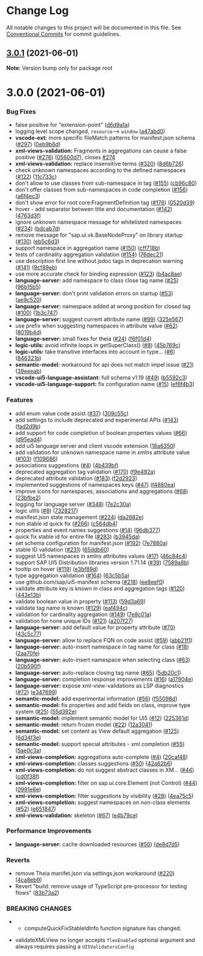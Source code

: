 # Change Log

All notable changes to this project will be documented in this file.
See [Conventional Commits](https://conventionalcommits.org) for commit guidelines.

## [3.0.1](https://github.com/SAP/ui5-language-assistant/compare/v3.0.0...v3.0.1) (2021-06-01)

**Note:** Version bump only for package root

# 3.0.0 (2021-06-01)

### Bug Fixes

- false positive for "extension-point" ([d6d9a1a](https://github.com/SAP/ui5-language-assistant/commit/d6d9a1aee4f0ed561f2e105ddb98dbc2a554d65f))
- logging level scope changed, `resource`--> `window` ([a47abd0](https://github.com/SAP/ui5-language-assistant/commit/a47abd00c72a16a7cce960ddce4ad0a400c4c236))
- **vscode-ext:** more specific fileMatch patterns for manifest.json schema ([#297](https://github.com/SAP/ui5-language-assistant/issues/297)) ([0eb9b6d](https://github.com/SAP/ui5-language-assistant/commit/0eb9b6d205b9a1d12cf5559e6b1299e708b5819f))
- **xml-views-validation:** Fragments in aggregations can cause a false positive ([#276](https://github.com/SAP/ui5-language-assistant/issues/276)) ([05600d7](https://github.com/SAP/ui5-language-assistant/commit/05600d7fe62e8ba4bd9c2a49c25e15b0da744b76)), closes [#274](https://github.com/SAP/ui5-language-assistant/issues/274)
- **xml-views-validation:** replace insensitive terms ([#320](https://github.com/SAP/ui5-language-assistant/issues/320)) ([8d6b726](https://github.com/SAP/ui5-language-assistant/commit/8d6b7268a0000c81e3d50ee0ebfde141b836d47f))
- check unknown namespaces according to the defined namespaces ([#122](https://github.com/SAP/ui5-language-assistant/issues/122)) ([11c733c](https://github.com/SAP/ui5-language-assistant/commit/11c733ca74c7b994cedfba2a54d398f803201dfa))
- don't allow to use classes from sub-namespace in tag ([#155](https://github.com/SAP/ui5-language-assistant/issues/155)) ([cb96c80](https://github.com/SAP/ui5-language-assistant/commit/cb96c80890f74f8d4ce90648ea6b1f2d915bfccc))
- don't offer classes from sub-namespaces in code completion ([#156](https://github.com/SAP/ui5-language-assistant/issues/156)) ([a6f4ec3](https://github.com/SAP/ui5-language-assistant/commit/a6f4ec37a9e496acd029aae43f7f82c65e7db8fa))
- don't show error for root core:FragmentDefinition tag ([#176](https://github.com/SAP/ui5-language-assistant/issues/176)) ([0520d39](https://github.com/SAP/ui5-language-assistant/commit/0520d399ba2c8d2799912ac44f50263326d60a0e))
- hover - add separator between title and documentation ([#142](https://github.com/SAP/ui5-language-assistant/issues/142)) ([4763d3f](https://github.com/SAP/ui5-language-assistant/commit/4763d3fe88d7d1bbe3e23f2a49fc5cb00ab66032))
- ignore unknown namespace message for whitelisted namespaces ([#234](https://github.com/SAP/ui5-language-assistant/issues/234)) ([bdcab7d](https://github.com/SAP/ui5-language-assistant/commit/bdcab7d3d984cf96819874c8f507a2898bc671d5))
- remove message for "sap.ui.vk.BaseNodeProxy" on library startup ([#130](https://github.com/SAP/ui5-language-assistant/issues/130)) ([eb5c6d3](https://github.com/SAP/ui5-language-assistant/commit/eb5c6d3a6da7a1580a199f214d4e855853095335))
- support namespace in aggregation name ([#150](https://github.com/SAP/ui5-language-assistant/issues/150)) ([cff718b](https://github.com/SAP/ui5-language-assistant/commit/cff718b4a2cfddc01cc5e44bd42eca68a8831832))
- tests of cardinality aggregation validation ([#154](https://github.com/SAP/ui5-language-assistant/issues/154)) ([76dec21](https://github.com/SAP/ui5-language-assistant/commit/76dec21dc668521ced4b1f4085d42819bb662049))
- use description first line without jsdoc tags in deprecation warning ([#141](https://github.com/SAP/ui5-language-assistant/issues/141)) ([9cf89eb](https://github.com/SAP/ui5-language-assistant/commit/9cf89ebda9dbf80c00b499e66cb44fabeb4d3553))
- use more accurate check for binding expression ([#123](https://github.com/SAP/ui5-language-assistant/issues/123)) ([b4ac8ae](https://github.com/SAP/ui5-language-assistant/commit/b4ac8ae44dd97bcdea2bf26ac55f888ffc817206))
- **language-server:** add namespace to class close tag name ([#25](https://github.com/SAP/ui5-language-assistant/issues/25)) ([96b15b5](https://github.com/SAP/ui5-language-assistant/commit/96b15b5b0a5ef5ce7201cf9b6c8975b16cfd6dec))
- **language-server:** don't print validation errors on startup ([#53](https://github.com/SAP/ui5-language-assistant/issues/53)) ([ae9c520](https://github.com/SAP/ui5-language-assistant/commit/ae9c52015590622952116e47173dff95ab30785d))
- **language-server:** namespace added at wrong position for closed tag ([#100](https://github.com/SAP/ui5-language-assistant/issues/100)) ([1b3c747](https://github.com/SAP/ui5-language-assistant/commit/1b3c747ff44a2932383bfb64d1bf44614d8ac3b7))
- **language-server:** suggest current attribute name ([#99](https://github.com/SAP/ui5-language-assistant/issues/99)) ([325e567](https://github.com/SAP/ui5-language-assistant/commit/325e567ec63a5acd46a9d9dc882d5a7bd665f3b8))
- use prefix when suggesting namespaces in attribute value ([#62](https://github.com/SAP/ui5-language-assistant/issues/62)) ([8019b4d](https://github.com/SAP/ui5-language-assistant/commit/8019b4d96401a8c476493f2db49c8a2cc596caf3))
- **language-server:** small fixes for theia ([#24](https://github.com/SAP/ui5-language-assistant/issues/24)) ([f6f01d4](https://github.com/SAP/ui5-language-assistant/commit/f6f01d4aba8712da5512baed1beb85b10935c3be))
- **logic-utils:** avoid infinite loops in getSuperClass() ([#8](https://github.com/SAP/ui5-language-assistant/issues/8)) ([45b769c](https://github.com/SAP/ui5-language-assistant/commit/45b769c13d651d2e77c6d401e776994515c1e1ea))
- **logic-utils:** take transitive interfaces into account in type… ([#6](https://github.com/SAP/ui5-language-assistant/issues/6)) ([846321b](https://github.com/SAP/ui5-language-assistant/commit/846321be0636aecabe57a044538d3e00540ea90c))
- **semantic-model:** workaround for api does not match impel issue ([#21](https://github.com/SAP/ui5-language-assistant/issues/21)) ([39eeeab](https://github.com/SAP/ui5-language-assistant/commit/39eeeabfac2012b7d5de0be39e9686535589f7ad))
- **vscode-ui5-language-assistant:** full schema v1.19 ([#49](https://github.com/SAP/ui5-language-assistant/issues/49)) ([b5592c3](https://github.com/SAP/ui5-language-assistant/commit/b5592c307a86d72408463868b218ef60989c2ff0))
- **vscode-ui5-language-support:** fix configuration name ([#15](https://github.com/SAP/ui5-language-assistant/issues/15)) ([ef6f4b3](https://github.com/SAP/ui5-language-assistant/commit/ef6f4b366c17d20be5482aeeb79276ae63c620bf))

### Features

- add enum value code assist ([#37](https://github.com/SAP/ui5-language-assistant/issues/37)) ([309c55c](https://github.com/SAP/ui5-language-assistant/commit/309c55c6047438d75e0b68c47d686cf2778f27b7))
- add settings to include deprecated and experimental APIs ([#143](https://github.com/SAP/ui5-language-assistant/issues/143)) ([fad2d9b](https://github.com/SAP/ui5-language-assistant/commit/fad2d9b0c998fa2a1f3d8d4cd7ba8e997d24d30b))
- add support for code completion of boolean properties values ([#66](https://github.com/SAP/ui5-language-assistant/issues/66)) ([d95ead4](https://github.com/SAP/ui5-language-assistant/commit/d95ead46697b6508785aa331c7594b0c20470582))
- add ui5 language server and client vscode extension ([18a6350](https://github.com/SAP/ui5-language-assistant/commit/18a635087de1846bb7f21e6dc4c3833e77dd8cfc))
- add validation for unknown namespace name in xmlns attribute value ([#103](https://github.com/SAP/ui5-language-assistant/issues/103)) ([f109686](https://github.com/SAP/ui5-language-assistant/commit/f1096861ec041372a349d7f17d755b0483aad1e6))
- associations suggestions ([#4](https://github.com/SAP/ui5-language-assistant/issues/4)) ([4b439bf](https://github.com/SAP/ui5-language-assistant/commit/4b439bfd628d564b9154aaa08624e9920a1a8360))
- deprecated aggregation tag validation ([#170](https://github.com/SAP/ui5-language-assistant/issues/170)) ([f9e492a](https://github.com/SAP/ui5-language-assistant/commit/f9e492aae72ff0230542901fedcb5c5f93b06a21))
- deprecated attribute validation ([#183](https://github.com/SAP/ui5-language-assistant/issues/183)) ([f2d2923](https://github.com/SAP/ui5-language-assistant/commit/f2d29237e633cf30454f7ecba03fed1e940e999f))
- implemented suggestions of namespaces keys ([#47](https://github.com/SAP/ui5-language-assistant/issues/47)) ([f4880ea](https://github.com/SAP/ui5-language-assistant/commit/f4880ea3f9105cac0d6d6a1606c18b9081893313))
- improve icons for namespaces, associations and aggregations ([#68](https://github.com/SAP/ui5-language-assistant/issues/68)) ([23bfbe2](https://github.com/SAP/ui5-language-assistant/commit/23bfbe22345bc558ddae28ca74de6b94fcc0aaa0))
- logging for language server ([#348](https://github.com/SAP/ui5-language-assistant/issues/348)) ([7e2c30a](https://github.com/SAP/ui5-language-assistant/commit/7e2c30a86cef9b239856dbef6df0f8785a210fc1))
- logic utils ([#8](https://github.com/SAP/ui5-language-assistant/issues/8)) ([7328217](https://github.com/SAP/ui5-language-assistant/commit/7328217088e82994cd7ff548a89a4a3c48cf9a76))
- manifest.json state management ([#224](https://github.com/SAP/ui5-language-assistant/issues/224)) ([da2682e](https://github.com/SAP/ui5-language-assistant/commit/da2682e474ff13d42ad913a6c7e57bb65d546f66))
- non stable id quick fix ([#266](https://github.com/SAP/ui5-language-assistant/issues/266)) ([c564db4](https://github.com/SAP/ui5-language-assistant/commit/c564db4ed7a5ec9e026be0f10a72c734a366c3f7))
- properties and event names suggestions ([#14](https://github.com/SAP/ui5-language-assistant/issues/14)) ([96db377](https://github.com/SAP/ui5-language-assistant/commit/96db37770f094c7b5437098651a75f287fdb7858))
- quick fix stable id for entire file ([#283](https://github.com/SAP/ui5-language-assistant/issues/283)) ([b3945da](https://github.com/SAP/ui5-language-assistant/commit/b3945da286479d0cca1955dba092cba44f4359fa))
- set schema configuration for manifest.json ([#192](https://github.com/SAP/ui5-language-assistant/issues/192)) ([7e7880a](https://github.com/SAP/ui5-language-assistant/commit/7e7880af58a52f59241b956faa77f757a310b95f))
- stable ID validation ([#231](https://github.com/SAP/ui5-language-assistant/issues/231)) ([65ddb60](https://github.com/SAP/ui5-language-assistant/commit/65ddb60844274beb309bfb1c32a3698ec3ec15c4))
- suggest UI5 namespaces in xmlns attributes values ([#17](https://github.com/SAP/ui5-language-assistant/issues/17)) ([46c84c4](https://github.com/SAP/ui5-language-assistant/commit/46c84c4c5e2030fea255895a06cecbb5828fe31b))
- support SAP UI5 Distribution libraries version 1.71.14 ([#39](https://github.com/SAP/ui5-language-assistant/issues/39)) ([7589a8b](https://github.com/SAP/ui5-language-assistant/commit/7589a8bb97a2cf387b66583229c12f3fa971c28e))
- tooltip on hover ([#119](https://github.com/SAP/ui5-language-assistant/issues/119)) ([e3bf89d](https://github.com/SAP/ui5-language-assistant/commit/e3bf89d8889eac8ed8f6420a3cb744abbe44f6b2))
- type aggregation validation ([#164](https://github.com/SAP/ui5-language-assistant/issues/164)) ([63c5b5a](https://github.com/SAP/ui5-language-assistant/commit/63c5b5a9ddcd10a5557b7b69c94371f2bebab7f6))
- use github.com/sap/ui5-manifest schema ([#218](https://github.com/SAP/ui5-language-assistant/issues/218)) ([ee8eef0](https://github.com/SAP/ui5-language-assistant/commit/ee8eef061f73ffac18ec9dee8dc119c11761e17b))
- validate attribute key is known in class and aggregation tags ([#120](https://github.com/SAP/ui5-language-assistant/issues/120)) ([443e13b](https://github.com/SAP/ui5-language-assistant/commit/443e13b55b22d982391f1d3972ea97f350d472a9))
- validate boolean value in property ([#113](https://github.com/SAP/ui5-language-assistant/issues/113)) ([59d3a69](https://github.com/SAP/ui5-language-assistant/commit/59d3a699c7557bc25adfbf19091981813bade4b0))
- validate tag name is known ([#129](https://github.com/SAP/ui5-language-assistant/issues/129)) ([eaf494c](https://github.com/SAP/ui5-language-assistant/commit/eaf494c5278d8c1200925a01daabcde9942f8dbc))
- validation for cardinality aggregation ([#149](https://github.com/SAP/ui5-language-assistant/issues/149)) ([7e8c01a](https://github.com/SAP/ui5-language-assistant/commit/7e8c01a773584b34505b70fded387520ae1bb798))
- validation for none unique IDs ([#121](https://github.com/SAP/ui5-language-assistant/issues/121)) ([a207f27](https://github.com/SAP/ui5-language-assistant/commit/a207f2791c42b654fff5e82a9c51857a3b875bcf))
- **language-server:** add default value for property attribute ([#70](https://github.com/SAP/ui5-language-assistant/issues/70)) ([43c5c77](https://github.com/SAP/ui5-language-assistant/commit/43c5c77fd69b44b728a6dfe9451cad0f186e2073))
- **language-server:** allow to replace FQN on code assist ([#59](https://github.com/SAP/ui5-language-assistant/issues/59)) ([abb21f1](https://github.com/SAP/ui5-language-assistant/commit/abb21f1820d0babc6df86b01dde16eb1e956dbe9))
- **language-server:** auto-insert namespace in tag name for class ([#18](https://github.com/SAP/ui5-language-assistant/issues/18)) ([2aa70fe](https://github.com/SAP/ui5-language-assistant/commit/2aa70fe372567530a69a7dbf5e472a63d551c696))
- **language-server:** auto-insert namespace when selecting class ([#63](https://github.com/SAP/ui5-language-assistant/issues/63)) ([20b590f](https://github.com/SAP/ui5-language-assistant/commit/20b590f04036aeeb4e789a1c896f336485b3c543))
- **language-server:** auto-replace closing tag name ([#65](https://github.com/SAP/ui5-language-assistant/issues/65)) ([5db20c1](https://github.com/SAP/ui5-language-assistant/commit/5db20c1fbdb2d569e1b1961ffd89f38381d1d4ef))
- **language-server:** completion response improvements ([#16](https://github.com/SAP/ui5-language-assistant/issues/16)) ([a17904e](https://github.com/SAP/ui5-language-assistant/commit/a17904eac77ebc9087056a9808ab8449ad2dc38c))
- **language-server:** expose xml-view-validations as LSP diagnostics ([#72](https://github.com/SAP/ui5-language-assistant/issues/72)) ([e347699](https://github.com/SAP/ui5-language-assistant/commit/e3476992864a83b68172b4f60287e12619aadddf))
- **semantic-model:** add experimental information ([#56](https://github.com/SAP/ui5-language-assistant/issues/56)) ([f55098d](https://github.com/SAP/ui5-language-assistant/commit/f55098dc7fc949395efef04335667a0bc55e9d8e))
- **semantic-model:** fix properties and add fields on class, improve type system ([#25](https://github.com/SAP/ui5-language-assistant/issues/25)) ([55d392e](https://github.com/SAP/ui5-language-assistant/commit/55d392ed01dfc7d40b6ae57bb9ae92464dffee95))
- **semantic-model:** implement semantic model for UI5 ([#12](https://github.com/SAP/ui5-language-assistant/issues/12)) ([225361d](https://github.com/SAP/ui5-language-assistant/commit/225361dfa3e1d9a7a5d84eb80c7cc9e7c04a1269))
- **semantic-model:** return frozen model ([#22](https://github.com/SAP/ui5-language-assistant/issues/22)) ([12a3041](https://github.com/SAP/ui5-language-assistant/commit/12a30411c103f28d47ea79a25f10ce94dea5ec06))
- **semantic-model:** set content as View default aggregation ([#125](https://github.com/SAP/ui5-language-assistant/issues/125)) ([6d34f3e](https://github.com/SAP/ui5-language-assistant/commit/6d34f3e6438ab322aad450c7231a73876231f1ea))
- **semantic-model:** support special attributes - xml completion ([#55](https://github.com/SAP/ui5-language-assistant/issues/55)) ([5ae0c3a](https://github.com/SAP/ui5-language-assistant/commit/5ae0c3a818c6630de4503fc2551e568b6f3ce399))
- **xml-views-completion:** aggregations auto-complete ([#4](https://github.com/SAP/ui5-language-assistant/issues/4)) ([20caf48](https://github.com/SAP/ui5-language-assistant/commit/20caf48ba4669f15df6778988c2ba63a45aa9599))
- **xml-views-completion:** classes suggestions ([#50](https://github.com/SAP/ui5-language-assistant/issues/50)) ([42a62b6](https://github.com/SAP/ui5-language-assistant/commit/42a62b64d73862b5f4fe34b803964ffe98431f38))
- **xml-views-completion:** do not suggest abstract classes in XM… ([#44](https://github.com/SAP/ui5-language-assistant/issues/44)) ([cd0f38f](https://github.com/SAP/ui5-language-assistant/commit/cd0f38f683e56c2cd19ee9adee9f21bc22bd0a0c))
- **xml-views-completion:** filter on sap.ui.core.Element (not Control) ([#44](https://github.com/SAP/ui5-language-assistant/issues/44)) ([0991e6e](https://github.com/SAP/ui5-language-assistant/commit/0991e6e4322b0b0fc374542c429931cc8552eb2b))
- **xml-views-completion:** filter suggestions by visibility ([#28](https://github.com/SAP/ui5-language-assistant/issues/28)) ([4ea75c5](https://github.com/SAP/ui5-language-assistant/commit/4ea75c55c2f8ed44a3c0fb87fe29e0806543a070))
- **xml-views-completion:** suggest namespaces on non-class elements ([#52](https://github.com/SAP/ui5-language-assistant/issues/52)) ([e651847](https://github.com/SAP/ui5-language-assistant/commit/e651847587c9fb663b2c98e73179ed7e1999cf18))
- **xml-views-validation:** skeleton ([#67](https://github.com/SAP/ui5-language-assistant/issues/67)) ([e4b79ce](https://github.com/SAP/ui5-language-assistant/commit/e4b79ce04869214c842a2d6a373b6a09c2e5ab22))

### Performance Improvements

- **language-server:** cache downloaded resources ([#50](https://github.com/SAP/ui5-language-assistant/issues/50)) ([de8d7d5](https://github.com/SAP/ui5-language-assistant/commit/de8d7d5e38c76666cc2590a885127b202096f289))

### Reverts

- remove Theia manifet.json via settings.json workaround ([#220](https://github.com/SAP/ui5-language-assistant/issues/220)) ([4ca8eb9](https://github.com/SAP/ui5-language-assistant/commit/4ca8eb92c509a78ccc1f6ea9acac76cccdbc4fee))
- Revert "build: remove usage of TypeScript pre-processor for testing flows" ([83b73a2](https://github.com/SAP/ui5-language-assistant/commit/83b73a2abe43be921873670f2c6bce75f9bd1685))

### BREAKING CHANGES

- - computeQuickFixStableIdInfo function signature has changed.

* validateXMLView no longer accepts `flexEnabled` optional argument and always requires passing a `UI5ValidatorsConfig`
